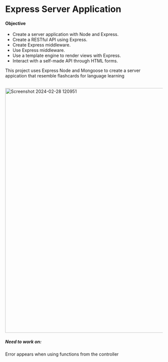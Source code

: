 <h1>Express Server Application</h1>

<h4>Objective</h4>
<ul>
  <li>Create a server application with Node and Express.</li>
  <li>Create a RESTful API using Express.</li>
  <li>Create Express middleware.</li>
  <li>Use Express middleware.</li>
  <li>Use a template engine to render views with Express.</li>
  <li>Interact with a self-made API through HTML forms.</li>
</ul>

<p>This project uses Express Node and Mongoose to create a server appication that resemble flashcards for  language learning</p><br>
<img width="784" alt="Screenshot 2024-02-28 120951" src="https://github.com/linhdhng/SBA-318/assets/153128184/41977358-bf68-4309-8791-2b16b0d6c008">

<h5>Need to work on:</h5>
<p>Error appears when using functions from the controller</p>
